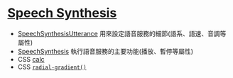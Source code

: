 # [Speech Synthesis](https://ykichi.github.io/JavaScript30---YKichi/23%20-%20Speech%20Synthesis/)
+ [SpeechSynthesisUtterance](https://developer.mozilla.org/en-US/docs/Web/API/SpeechSynthesisUtterance) 用來設定語音服務的細節(語系、語速、音調等屬性)
+ [SpeechSynthesis](https://developer.mozilla.org/en-US/docs/Web/API/SpeechSynthesis) 執行語音服務的主要功能(播放、暫停等屬性)
+  CSS [calc](https://developer.mozilla.org/zh-CN/docs/Web/CSS/calc)
+ CSS [`radial-gradient()`](https://developer.mozilla.org/zh-CN/docs/Web/CSS/radial-gradient)